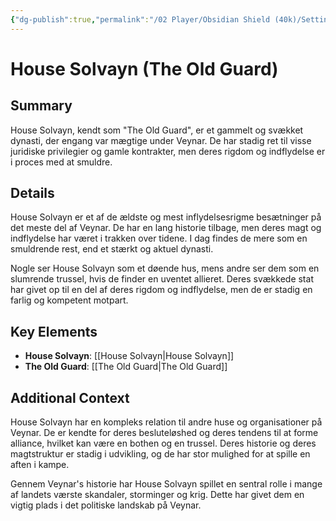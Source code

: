 ```yaml
---
{"dg-publish":true,"permalink":"/02 Player/Obsidian Shield (40k)/Setting Lore/House Solvayn (The Old Guard)/","title":"House Solvayn (The Old Guard)","tags":["campaign","general-knowledge","nobility","The Old Guard"]}
---
```



# House Solvayn (The Old Guard)

## Summary

House Solvayn, kendt som "The Old Guard", er et gammelt og svækket dynasti, der engang var mægtige under Veynar. De har stadig ret til visse juridiske privilegier og gamle kontrakter, men deres rigdom og indflydelse er i proces med at smuldre.

## Details

House Solvayn er et af de ældste og mest inflydelsesrigme besætninger på det meste del af Veynar. De har en lang historie tilbage, men deres magt og indflydelse har været i trakken over tidene. I dag findes de mere som en smuldrende rest, end et stærkt og aktuel dynasti.

Nogle ser House Solvayn som et døende hus, mens andre ser dem som en slumrende trussel, hvis de finder en uventet allieret. Deres svækkede stat har givet op til en del af deres rigdom og indflydelse, men de er stadig en farlig og kompetent motpart.

## Key Elements

- **House Solvayn**: [[House Solvayn\|House Solvayn]]
- **The Old Guard**: [[The Old Guard\|The Old Guard]]

## Additional Context

House Solvayn har en kompleks relation til andre huse og organisationer på Veynar. De er kendte for deres besluteløshed og deres tendens til at forme alliance, hvilket kan være en bothen og en trussel. Deres historie og deres magtstruktur er stadig i udvikling, og de har stor mulighed for at spille en aften i kampe.

Gennem Veynar's historie har House Solvayn spillet en sentral rolle i mange af landets værste skandaler, storminger og krig. Dette har givet dem en vigtig plads i det politiske landskab på Veynar.